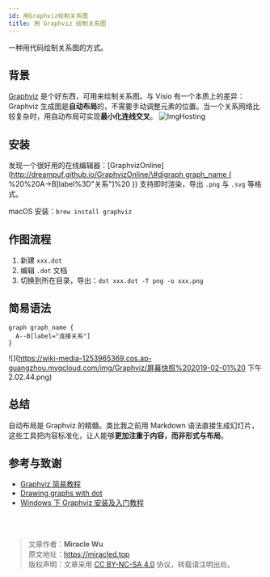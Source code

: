 ```yaml
---
id: 用Graphviz绘制关系图
title: 用 Graphviz 绘制关系图
---
```


一种用代码绘制关系图的方式。

## 背景

[Graphviz](http://www.graphviz.org/) 是个好东西，可用来绘制关系图。与 Visio 有一个本质上的差异： Graphviz 生成图是**自动布局**的，不需要手动调整元素的位置。当一个关系网络比较复杂时，用自动布局可实现**最小化连线交叉**。
![ImgHosting](https://wiki-media-1253965369.cos.ap-guangzhou.myqcloud.com/img/Graphviz/Graphviz.png)

## 安装

发现一个很好用的在线编辑器：\[GraphvizOnline\]\([http://dreampuf.github.io/GraphvizOnline/\#digraph graph_name { ](http://dreampuf.github.io/GraphvizOnline/#digraph%20graph_name%20{%20) %20%20A-&gt;B\[label%3D"关系"\]%20 }\) 支持即时渲染，导出 `.png` 与 `.svg` 等格式。

macOS 安装：`brew install graphviz`

## 作图流程

1. 新建 `xxx.dot`
2. 编辑 `.dot` 文档
3. 切换到所在目录，导出：`dot xxx.dot -T png -o xxx.png`

## 简易语法

```
graph graph_name {
  A--B[label="连接关系"]
}
```

![](https://wiki-media-1253965369.cos.ap-guangzhou.myqcloud.com/img/Graphviz/屏幕快照%202019-02-01%20 下午 2.02.44.png)

## 总结

自动布局是 Graphviz 的精髓。类比我之前用 Markdown 语法直接生成幻灯片，这些工具把内容标准化，让人能够**更加注重于内容，而非形式与布局**。

## 参考与致谢

- [Graphviz 简易教程](https://blog.zengrong.net/post/2294.html)
- [Drawing graphs with dot](http://www.graphviz.org/pdf/dotguide.pdf)
- [Windows 下 Graphviz 安装及入门教程](https://blog.csdn.net/lanchunhui/article/details/49472949)

<br />

<br />

> 文章作者：**Miracle Wu**  
> 原文地址：<https://miracled.top>  
> 版权声明：文章采用 [CC BY-NC-SA 4.0](https://creativecommons.org/licenses/by/4.0/deed.zh) 协议，转载请注明出处。
